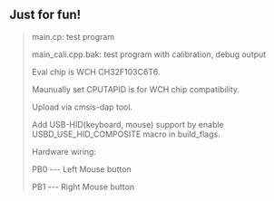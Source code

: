 ## Just for fun!

> 
> main.cp: test program
> 
> main_cali.cpp.bak: test program with calibration, debug output
> 
> Eval chip is WCH CH32F103C6T6.
> 
> Maunually set CPUTAPID is for WCH chip compatibility.
> 
> Upload via cmsis-dap tool.
> 
> Add USB-HID(keyboard, mouse) support by enable USBD_USE_HID_COMPOSITE macro in build_flags.
>
>
> Hardware wiring:
> 
> PB0 --- Left Mouse button
> 
> PB1 --- Right Mouse button
> 
